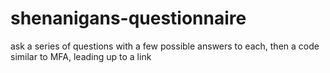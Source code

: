 # shenanigans-questionnaire
ask a series of questions with a few possible answers to each, then a code similar to MFA, leading up to a link
